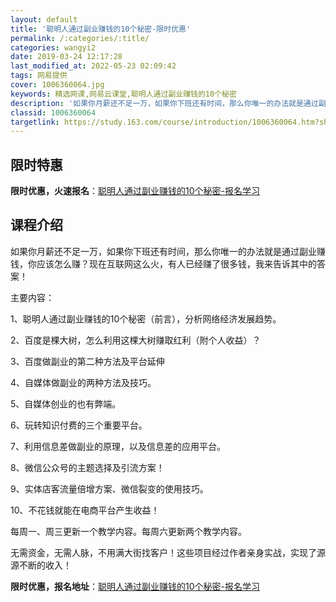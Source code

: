 ```yaml
---
layout: default
title: '聪明人通过副业赚钱的10个秘密-限时优惠'
permalink: /:categories/:title/
categories: wangyi2
date: 2019-03-24 12:17:28
last_modified_at: 2022-05-23 02:09:42
tags: 网易提供
cover: 1006360064.jpg
keywords: 精选网课,网易云课堂,聪明人通过副业赚钱的10个秘密
description: '如果你月薪还不足一万，如果你下班还有时间，那么你唯一的办法就是通过副业赚钱，你应该怎么赚？现在互联网这么火，有人已经赚了'
classid: 1006360064
targetlink: https://study.163.com/course/introduction/1006360064.htm?share=1&shareId=1025206652&utm_campaign=share&utm_medium=iphoneShare&utm_source=&utm_u=1025206652
---
```


## 限时特惠

**限时优惠，火速报名**：[聪明人通过副业赚钱的10个秘密-报名学习](https://study.163.com/course/introduction/1006360064.htm?share=1&shareId=1025206652&utm_campaign=share&utm_medium=iphoneShare&utm_source=&utm_u=1025206652)

## 课程介绍

如果你月薪还不足一万，如果你下班还有时间，那么你唯一的办法就是通过副业赚钱，你应该怎么赚？现在互联网这么火，有人已经赚了很多钱，我来告诉其中的答案！

主要内容：

1、聪明人通过副业赚钱的10个秘密（前言），分析网络经济发展趋势。

2、百度是棵大树，怎么利用这棵大树赚取红利（附个人收益）？

3、百度做副业的第二种方法及平台延伸

4、自媒体做副业的两种方法及技巧。

5、自媒体创业的也有弊端。

6、玩转知识付费的三个重要平台。

7、利用信息差做副业的原理，以及信息差的应用平台。

8、微信公众号的主题选择及引流方案！

9、实体店客流量倍增方案、微信裂变的使用技巧。

10、不花钱就能在电商平台产生收益！

每周一、周三更新一个教学内容。每周六更新两个教学内容。

无需资金，无需人脉，不用满大街找客户！这些项目经过作者亲身实战，实现了源源不断的收入！

**限时优惠，报名地址**：[聪明人通过副业赚钱的10个秘密-报名学习](https://study.163.com/course/introduction/1006360064.htm?share=1&shareId=1025206652&utm_campaign=share&utm_medium=iphoneShare&utm_source=&utm_u=1025206652)

